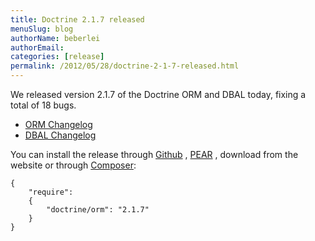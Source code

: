 ```yaml
---
title: Doctrine 2.1.7 released
menuSlug: blog
authorName: beberlei 
authorEmail: 
categories: [release]
permalink: /2012/05/28/doctrine-2-1-7-released.html
---
```

We released version 2.1.7 of the Doctrine ORM and DBAL today, fixing a
total of 18 bugs.

-   [ORM
    Changelog](http://www.doctrine-project.org/jira/browse/DDC/fixforversion/10198)
-   [DBAL
    Changelog](http://www.doctrine-project.org/jira/browse/DBAL/fixforversion/10200)

You can install the release through
[Github](https://github.com/doctrine/doctrine2) ,
[PEAR](http://pear.doctrine-project.org) , download from the website or
through [Composer](http://www.packagist.org):

~~~~ {.sourceCode .yaml}
{
    "require":
    {
        "doctrine/orm": "2.1.7"
    }
}
~~~~
